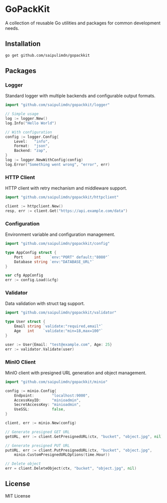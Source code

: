 # GoPackKit

A collection of reusable Go utilities and packages for common development needs.

## Installation

```bash
go get github.com/saipulimdn/gopackkit
```

## Packages

### Logger
Standard logger with multiple backends and configurable output formats.

```go
import "github.com/saipulimdn/gopackkit/logger"

// Simple usage
log := logger.New()
log.Info("Hello World")

// With configuration
config := logger.Config{
    Level:   "info",
    Format:  "json",
    Backend: "zap",
}
log := logger.NewWithConfig(config)
log.Error("Something went wrong", "error", err)
```

### HTTP Client
HTTP client with retry mechanism and middleware support.

```go
import "github.com/saipulimdn/gopackkit/httpclient"

client := httpclient.New()
resp, err := client.Get("https://api.example.com/data")
```

### Configuration
Environment variable and configuration management.

```go
import "github.com/saipulimdn/gopackkit/config"

type AppConfig struct {
    Port     int    `env:"PORT" default:"8080"`
    Database string `env:"DATABASE_URL"`
}

var cfg AppConfig
err := config.Load(&cfg)
```

### Validator
Data validation with struct tag support.

```go
import "github.com/saipulimdn/gopackkit/validator"

type User struct {
    Email string `validate:"required,email"`
    Age   int    `validate:"min=18,max=100"`
}

user := User{Email: "test@example.com", Age: 25}
err := validator.Validate(user)
```

### MinIO Client
MinIO client with presigned URL generation and object management.

```go
import "github.com/saipulimdn/gopackkit/minio"

config := minio.Config{
    Endpoint:        "localhost:9000",
    AccessKeyID:     "minioadmin",
    SecretAccessKey: "minioadmin",
    UseSSL:          false,
}

client, err := minio.New(config)

// Generate presigned GET URL
getURL, err := client.GetPresignedURL(ctx, "bucket", "object.jpg", nil)

// Generate presigned PUT URL  
putURL, err := client.PutPresignedURL(ctx, "bucket", "object.jpg", 
    minio.CustomPresignedURLOptions(time.Hour))

// Delete object
err = client.DeleteObject(ctx, "bucket", "object.jpg", nil)
```

## License

MIT License
